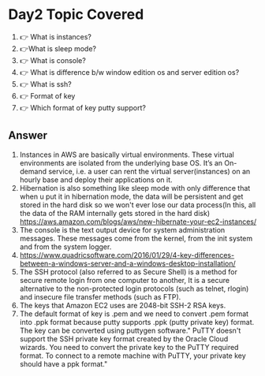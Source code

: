# Day2 Topic Covered 
1. 👉 What is instances?
2. 👉What is sleep mode?
3. 👉 What is console?
4. 👉 What is difference b/w window edition os and server edition os?
5. 👉 What is ssh?
6. 👉 Format of key
 7. 👉 Which format of key putty support?
## Answer
1. Instances in AWS are basically virtual environments. These virtual environments are isolated from the underlying base OS. It’s an On-demand service, i.e. a user can rent the virtual server(instances) on an hourly base and deploy their applications on it.
2. Hibernation is also something like sleep mode with only difference that when u put it in hibernation mode, the data will be persistent and get stored in the hard disk so we won't ever lose our data process(In this, all the data of the RAM internally gets stored in the hard disk) https://aws.amazon.com/blogs/aws/new-hibernate-your-ec2-instances/
3. The console is the text output device for system administration messages. These messages come from the kernel, from the init system and from the system logger.
4. https://www.quadricsoftware.com/2016/01/29/4-key-differences-between-a-windows-server-and-a-windows-desktop-installation/
5. The SSH protocol (also referred to as Secure Shell) is a method for secure remote login from one computer to another, It is a secure alternative to the non-protected login protocols (such as telnet, rlogin) and insecure file transfer methods (such as FTP).
6. The keys that Amazon EC2 uses are 2048-bit SSH-2 RSA keys.
7. The default format of key is .pem and we need to convert .pem format into .ppk format because putty supports .ppk (putty private key) format. The key can be converted using puttygen software." PuTTY doesn't support the SSH private key format created by the Oracle Cloud wizards. You need to convert the private key to the PuTTY required format. To connect to a remote machine with PuTTY, your private key should have a ppk format."

